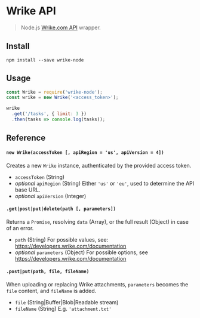 # Wrike API

> Node.js [Wrike.com API](https://developers.wrike.com/documentation) wrapper.

## Install

```shell
npm install --save wrike-node
```

## Usage

```js
const Wrike = require('wrike-node');
const wrike = new Wrike('<access_token>');

wrike
  .get('/tasks', { limit: 3 })
  .then(tasks => console.log(tasks));
```

## Reference

#### `new Wrike(accessToken [, apiRegion = 'us', apiVersion = 4])`

Creates a new `Wrike` instance, authenticated by the provided access token.

- `accessToken` (String)
- _optional_ `apiRegion` (String) Either `'us'` or `'eu'`, used to determine the API base URL.
- _optional_ `apiVersion` (Integer)

#### `.get|post|put|delete(path [, parameters])`

Returns a `Promise`, resolving `data` (Array), or the full result (Object) in case of an error.

- `path` (String) For possible values, see: https://developers.wrike.com/documentation
- _optional_ `parameters` (Object) For possible options, see https://developers.wrike.com/documentation

#### `.post|put(path, file, fileName)`

When uploading or replacing Wrike attachments, `parameters` becomes the `file` content, and `fileName` is added.

- `file` (String|Buffer|Blob|Readable stream)
- `fileName` (String) E.g. `'attachment.txt'`

